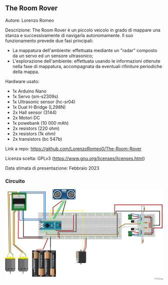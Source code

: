 ## The Room Rover

Autore: Lorenzo Romeo

Descrizione: The Room Rover è un piccolo veicolo in grado di mappare una stanza e successivamente di navigarla autonomamente.
Il suo funzionamento prevede due fasi principali: 
- La mappatura dell'ambiente: effettuata mediante un "radar" composto da un servo ed un sensore ultrasonico;
- L'esplorazione dell'ambiente: effettuata usando le informazioni ottenute nella fase di mappatura, accompagnata da eventuali rifiniture periodiche della mappa.

Hardware usato:
- 1x Arduino Nano
- 1x Servo (sm-s2309s) 
- 1x Ultrasonic sensor (hc-sr04)
- 1x Dual H-Bridge (L298N)
- 2x Hall sensor (3144) 
- 2x Motori DC
- 1x powebank (10 000 mAh)
- 2x resistors (220 ohm)
- 2x resistors (1k ohm)
- 2x transistors (bc 547b)

Link a repo: https://github.com/LorenzoRomeo0/The-Room-Rover

Licenza scelta: GPLv3 (https://www.gnu.org/licenses/licenses.html)

Data stimata di presentazione: Febbraio 2023

### Circuito 
![](The_Room_Rover.png)
